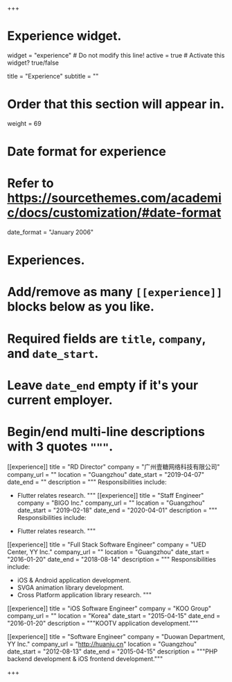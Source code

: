 +++
# Experience widget.
widget = "experience"  # Do not modify this line!
active = true  # Activate this widget? true/false

title = "Experience"
subtitle = ""

# Order that this section will appear in.
weight = 69

# Date format for experience
#   Refer to https://sourcethemes.com/academic/docs/customization/#date-format
date_format = "January 2006"

# Experiences.
#   Add/remove as many `[[experience]]` blocks below as you like.
#   Required fields are `title`, `company`, and `date_start`.
#   Leave `date_end` empty if it's your current employer.
#   Begin/end multi-line descriptions with 3 quotes `"""`.
[[experience]]
  title = "RD Director"
  company = "广州壹糖网络科技有限公司"
  company_url = ""
  location = "Guangzhou"
  date_start = "2019-04-07"
  date_end = ""
  description = """
  Responsibilities include:
  
  * Flutter relates research.
  """
[[experience]]
  title = "Staff Engineer"
  company = "BIGO Inc."
  company_url = ""
  location = "Guangzhou"
  date_start = "2019-02-18"
  date_end = "2020-04-01"
  description = """
  Responsibilities include:
  
  * Flutter relates research.
  """

[[experience]]
  title = "Full Stack Software Engineer"
  company = "UED Center, YY Inc."
  company_url = ""
  location = "Guangzhou"
  date_start = "2016-01-20"
  date_end = "2018-08-14"
  description = """
  Responsibilities include:
  
  * iOS & Android application development.
  * SVGA animation library development.
  * Cross Platform application library research.
  """

[[experience]]
  title = "iOS Software Engineer"
  company = "KOO Group"
  company_url = ""
  location = "Korea"
  date_start = "2015-04-15"
  date_end = "2016-01-20"
  description = """KOOTV application development."""

[[experience]]
  title = "Software Engineer"
  company = "Duowan Department, YY Inc."
  company_url = "http://huanju.cn"
  location = "Guangzhou"
  date_start = "2012-08-13"
  date_end = "2015-04-15"
  description = """PHP backend development & iOS frontend development."""

+++

